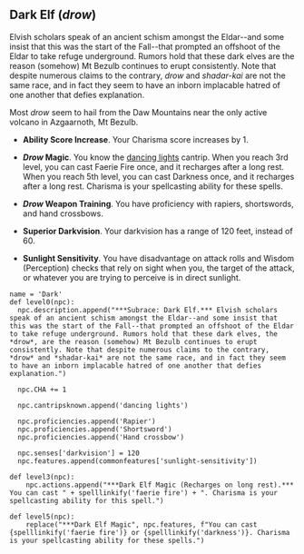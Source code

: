 ## Dark Elf (*drow*)
Elvish scholars speak of an ancient schism amongst the Eldar--and some insist that this was the start of the Fall--that prompted an offshoot of the Eldar to take refuge underground. Rumors hold that these dark elves are the reason (somehow) Mt Bezulb continues to erupt consistently. Note that despite numerous claims to the contrary, *drow* and *shadar-kai* are not the same race, and in fact they seem to have an inborn implacable hatred of one another that defies explanation.

Most *drow* seem to hail from the Daw Mountains near the only active volcano in Azgaarnoth, Mt Bezulb.

* **Ability Score Increase**. Your Charisma score increases by 1.

* ***Drow* Magic**. You know the [dancing lights](https://www.dndbeyond.com/spells/dancing-lights) cantrip. When you reach 3rd level, you can cast Faerie Fire once, and it recharges after a long rest. When you reach 5th level, you can cast Darkness once, and it recharges after a long rest. Charisma is your spellcasting ability for these spells.

* ***Drow* Weapon Training**. You have proficiency with rapiers, shortswords, and hand crossbows.

* **Superior Darkvision**. Your darkvision has a range of 120 feet, instead of 60.

* **Sunlight Sensitivity**. You have disadvantage on attack rolls and Wisdom (Perception) checks that rely on sight when you, the target of the attack, or whatever you are trying to perceive is in direct sunlight.

```
name = 'Dark'
def level0(npc):
  npc.description.append("***Subrace: Dark Elf.*** Elvish scholars speak of an ancient schism amongst the Eldar--and some insist that this was the start of the Fall--that prompted an offshoot of the Eldar to take refuge underground. Rumors hold that these dark elves, the *drow*, are the reason (somehow) Mt Bezulb continues to erupt consistently. Note that despite numerous claims to the contrary, *drow* and *shadar-kai* are not the same race, and in fact they seem to have an inborn implacable hatred of one another that defies explanation.")

  npc.CHA += 1

  npc.cantripsknown.append('dancing lights')

  npc.proficiencies.append('Rapier')
  npc.proficiencies.append('Shortsword')
  npc.proficiencies.append('Hand crossbow')

  npc.senses['darkvision'] = 120
  npc.features.append(commonfeatures['sunlight-sensitivity'])

def level3(npc):
    npc.actions.append("***Dark Elf Magic (Recharges on long rest).*** You can cast " + spelllinkify('faerie fire') + ". Charisma is your spellcasting ability for this spell.")

def level5(npc):
    replace("***Dark Elf Magic", npc.features, f"You can cast {spelllinkify('faerie fire')} or {spelllinkify('darkness')}. Charisma is your spellcasting ability for these spells.")
```

